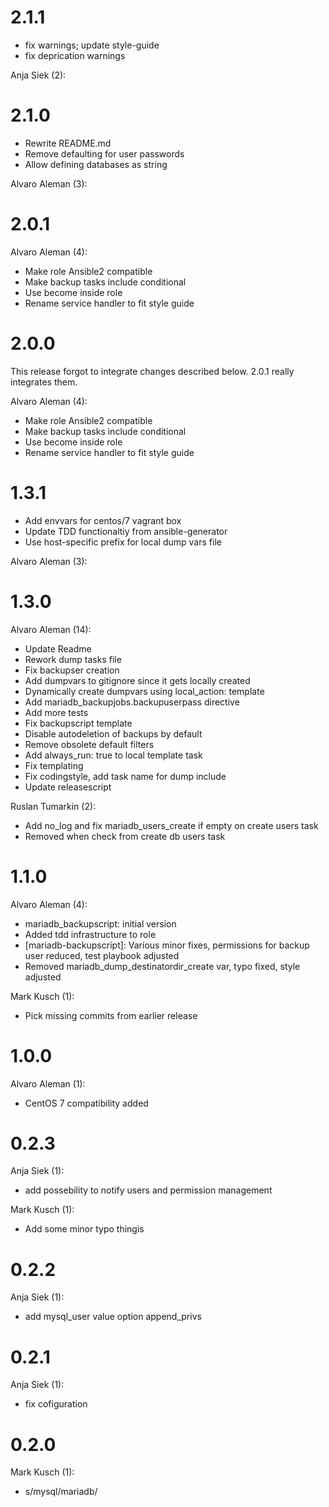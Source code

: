 # 2.1.1


* fix warnings; update style-guide
* fix deprication warnings

Anja Siek (2):
# 2.1.0


* Rewrite README.md
* Remove defaulting for user passwords
* Allow defining databases as string

Alvaro Aleman (3):
# 2.0.1

Alvaro Aleman (4):

* Make role Ansible2 compatible
* Make backup tasks include conditional
* Use become inside role
* Rename service handler to fit style guide

# 2.0.0

This release forgot to integrate changes described below.
2.0.1 really integrates them.

Alvaro Aleman (4):

* Make role Ansible2 compatible
* Make backup tasks include conditional
* Use become inside role
* Rename service handler to fit style guide

# 1.3.1

* Add envvars for centos/7 vagrant box
* Update TDD functionaltiy from ansible-generator
* Use host-specific prefix for local dump vars file

Alvaro Aleman (3):

# 1.3.0

Alvaro Aleman (14):

* Update Readme
* Rework dump tasks file
* Fix backupser creation
* Add dumpvars to gitignore since it gets locally created
* Dynamically create dumpvars using local_action: template
* Add mariadb_backupjobs.backupuserpass directive
* Add more tests
* Fix backupscript template
* Disable autodeletion of backups by default
* Remove obsolete default filters
* Add always_run: true to local template task
* Fix templating
* Fix codingstyle, add task name for dump include
* Update releasescript

Ruslan Tumarkin (2):

* Add no_log and fix mariadb_users_create if empty on create users task
* Removed when check from create db users task

# 1.1.0

Alvaro Aleman (4):

* mariadb\_backupscript: initial version
* Added tdd infrastructure to role
* [mariadb-backupscript]: Various minor fixes, permissions for backup user reduced, test playbook adjusted
* Removed mariadb\_dump\_destinatordir\_create var, typo fixed, style adjusted

Mark Kusch (1):

* Pick missing commits from earlier release

# 1.0.0

Alvaro Aleman (1):

* CentOS 7 compatibility added

# 0.2.3

Anja Siek (1):

* add possebility to notify users and permission management

Mark Kusch (1):

* Add some minor typo thingis

# 0.2.2

Anja Siek (1):

* add mysql_user value option append_privs

# 0.2.1

Anja Siek (1):

* fix cofiguration

# 0.2.0

Mark Kusch (1):

* s/mysql/mariadb/


<!-- vim: set nofen ts=4 sw=4 et: -->
